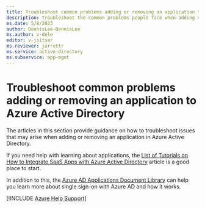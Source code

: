 ```yaml
---
title: Troubleshoot common problems adding or removing an application to Azure Active Directory
description: Troubleshoot the common problems people face when adding or removing an app in Azure Active Directory.
ms.date: 5/8/2023
author: DennisLee-DennisLee
ms.author: v-dele
editor: v-jsitser
ms.reviewer: jarrettr
ms.service: active-directory
ms.subservice: app-mgmt
---
```

# Troubleshoot common problems adding or removing an application to Azure Active Directory

The articles in this section provide guidance on how to troubleshoot issues that may arise when adding or removing an application in Azure Active Directory.

If you need help with learning about applications, the [List of Tutorials on How to Integrate SaaS Apps with Azure Active Directory](/azure/active-directory/saas-apps/tutorial-list) article is a good place to start.

In addition to this, the [Azure AD Applications Document Library](/azure/active-directory/manage-apps/what-is-application-management) can help you learn more about single sign-on with Azure AD and how it works.

[!INCLUDE [Azure Help Support](../../includes/azure-help-support.md)]
